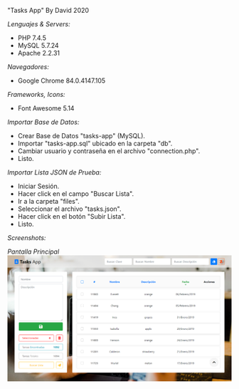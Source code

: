 "Tasks App" By David 2020

_Lenguajes & Servers:_

-   PHP 7.4.5
-   MySQL 5.7.24
-   Apache 2.2.31

_Navegadores:_

-   Google Chrome 84.0.4147.105

_Frameworks, Icons:_

-   Font Awesome 5.14

_Importar Base de Datos:_

-   Crear Base de Datos "tasks-app" (MySQL).
-   Importar "tasks-app.sql" ubicado en la carpeta "db".
-   Cambiar usuario y contraseña en el archivo "connection.php".
-   Listo.

_Importar Lista JSON de Prueba:_

-   Iniciar Sesión.
-   Hacer click en el campo "Buscar Lista".
-   Ir a la carpeta "files".
-   Seleccionar el archivo "tasks.json".
-   Hacer click en el botón "Subir Lista".
-   Listo.

_Screenshots:_

_Pantalla Principal_
![Pantalla Principal](previews/principal.png)

